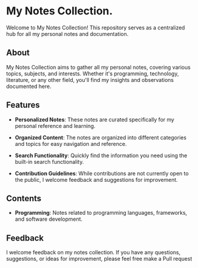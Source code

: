 # My Notes Collection.

Welcome to My Notes Collection! This repository serves as a centralized hub for all my personal notes and documentation.

## About

My Notes Collection aims to gather all my personal notes, covering various topics, subjects, and interests. Whether it's programming, technology, literature, or any other field, you'll find my insights and observations documented here.

## Features

- **Personalized Notes**: These notes are curated specifically for my personal reference and learning.

- **Organized Content**: The notes are organized into different categories and topics for easy navigation and reference.

- **Search Functionality**: Quickly find the information you need using the built-in search functionality.

- **Contribution Guidelines**: While contributions are not currently open to the public, I welcome feedback and suggestions for improvement.

## Contents

- **Programming**: Notes related to programming languages, frameworks, and software development.
## Feedback

I welcome feedback on my notes collection. If you have any questions, suggestions, or ideas for improvement, please feel free make a Pull request
